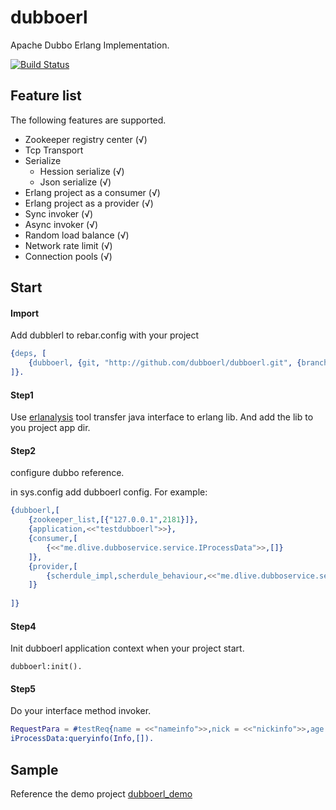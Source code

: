 dubboerl
=====
Apache Dubbo Erlang Implementation.

[![Build Status](https://travis-ci.org/dubboerl/dubboerl.svg?branch=master)](https://travis-ci.org/dubboerl/dubboerl)

Feature list
-----
The following features are supported.

* Zookeeper registry center (√)
* Tcp Transport
* Serialize
	* Hession serialize (√)
	* Json serialize (√)
* Erlang project as a consumer (√)
* Erlang project as a provider (√)
* Sync invoker (√)
* Async invoker (√)
* Random load balance (√)
* Network rate limit (√)
* Connection pools (√)

Start
-----

#### Import

Add dubblerl to rebar.config with your project
```erlang
{deps, [
    {dubboerl, {git, "http://github.com/dubboerl/dubboerl.git", {branch, "master"}}}
]}.
```

#### Step1

Use [erlanalysis](https://github.com/dubboerl/erlanalysis) tool transfer java interface to erlang lib. And add the lib to you project app dir.

#### Step2

configure dubbo reference.

in sys.config add dubboerl config. 
For example:
```erlang
{dubboerl,[
	{zookeeper_list,[{"127.0.0.1",2181}]},
	{application,<<"testdubboerl">>},
	{consumer,[
		{<<"me.dlive.dubboservice.service.IProcessData">>,[]}
	]},
	{provider,[
		{scherdule_impl,scherdule_behaviour,<<"me.dlive.dubboservice.service.Scherdule">>,[]}
	]}
	
]}
```

#### Step4
Init dubboerl application context when your project start.

	dubboerl:init().

#### Step5
Do your interface method invoker.

```erlang
RequestPara = #testReq{name = <<"nameinfo">>,nick = <<"nickinfo">>,age = 10},
iProcessData:queryinfo(Info,[]).
```
	
Sample
------
Reference the demo project [dubboerl_demo](https://github.com/dubboerl/dubboerl_demo)
